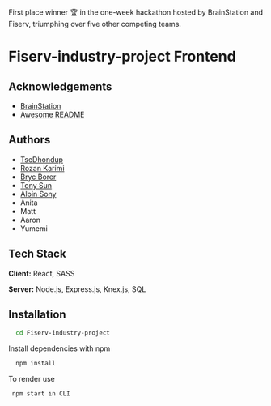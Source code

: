 First place winner 🏆 in the one-week hackathon hosted by BrainStation and Fiserv, triumphing over five other competing teams.

# Fiserv-industry-project Frontend





## Acknowledgements

 - [BrainStation](https://brainstation.io/?utm_keyword=brainstation&utm_network=g&utm_matchtype=e&utm_creative=482909840077&utm_target=&utm_placement=&utm_device=c&utm_campaign=11729367083&utm_adgroup=116579479809&utm_source=AdWords&utm_target_id=kwd-296950415241&gad_source=1&gclid=CjwKCAiAiP2tBhBXEiwACslfnm6ei3HVAKqqaSilroeKqbfSP3vlprCfrnn8asaVBRJazdkE11pgwhoCBGQQAvD_BwE)
 - [Awesome README](https://github.com/matiassingers/awesome-readme)


## Authors

- [TseDhondup](https://github.com/Tsedhondup)
- [Rozan Karimi](https://github.com/Tsedhondup)
- [Bryc Borer](https://github.com/CanadianWall)
- [Tony Sun](https://github.com/TonySMK)
- [Albin Sony](https://github.com/albinsony95)
- Anita
- Matt
- Aaron
- Yumemi




## Tech Stack

**Client:** React, SASS

**Server:** Node.js, Express.js, Knex.js, SQL



## Installation


```bash
  cd Fiserv-industry-project
```
Install dependencies with npm
```bash
  npm install
```
 To render use
 ```bash
  npm start in CLI
```

